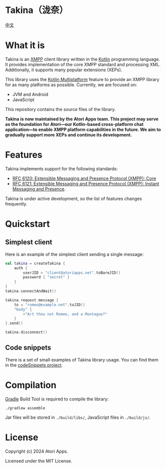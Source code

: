 Takina（泷奈）
======

[中文](./README)

# What it is

Takina is an [XMPP](https://xmpp.org) client library written in the [Kotlin](https://kotlinlang.org/) programming
language. It provides implementation of the core XMPP standard and processing XML. Additionally, it supports many popular extensions (XEPs).

This library uses the [Kotlin Multiplatform](https://kotlinlang.org/docs/reference/multiplatform.html) feature to provide an XMPP library for as many platforms as possible. Currently, we are focused on:

* JVM and Android
* JavaScript

This repository contains the source files of the library.

**Takina is now maintained by the Atori Apps team. This project may serve as the foundation for Atori—our Kotlin-based cross-platform chat application—to enable XMPP platform capabilities in the future. We aim to gradually support more XEPs and continue its development.**

# Features

Takina implements support for the following standards:

* [RFC 6120: Extensible Messaging and Presence Protocol (XMPP): Core](https://xmpp.org/rfcs/rfc6120.html)
* [RFC 6121: Extensible Messaging and Presence Protocol (XMPP): Instant Messaging and Presence](https://xmpp.org/rfcs/rfc6121.html).

Takina is under active development, so the list of features changes frequently.

# Quickstart

## Simplest client

Here is an example of the simplest client sending a single message:

```kotlin
val takina = createTakina {
    auth {
        userJID = "client@atoriapps.net".toBareJID()
        password { "secret" }
    }
}
takina.connectAndWait()

takina.request.message {
    to = "romeo@example.net".toJID()
    "body" {
        +"Art thou not Romeo, and a Montague?"
    }
}.send()

takina.disconnect()
``` 

## Code snippets

There is a set of small examples of Takina library usage. You can find them in the [codeSnippets project](./docs/codeSnippets/).

# Compilation

[Gradle](https://gradle.org/) Build Tool is required to compile the library:

    ./gradlew assemble

Jar files will be stored in `./build/libs/`, JavaScript files in `./build/js/`.

# License

Copyright (c) 2024 Atori Apps.

Licensed under the MIT License.